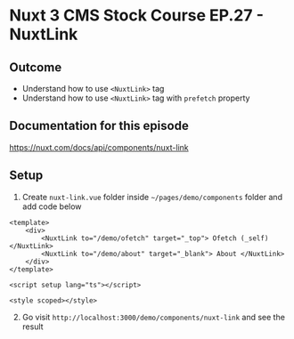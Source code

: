 # Nuxt 3 CMS Stock Course EP.27 - NuxtLink

## Outcome

-   Understand how to use `<NuxtLink>` tag
-   Understand how to use `<NuxtLink>` tag with `prefetch` property

## Documentation for this episode

https://nuxt.com/docs/api/components/nuxt-link

## Setup

1. Create `nuxt-link.vue` folder inside `~/pages/demo/components` folder and add code below

```vue
<template>
    <div>
        <NuxtLink to="/demo/ofetch" target="_top"> Ofetch (_self) </NuxtLink>
        <NuxtLink to="/demo/about" target="_blank"> About </NuxtLink>
    </div>
</template>

<script setup lang="ts"></script>

<style scoped></style>
```

2. Go visit `http://localhost:3000/demo/components/nuxt-link` and see the result
